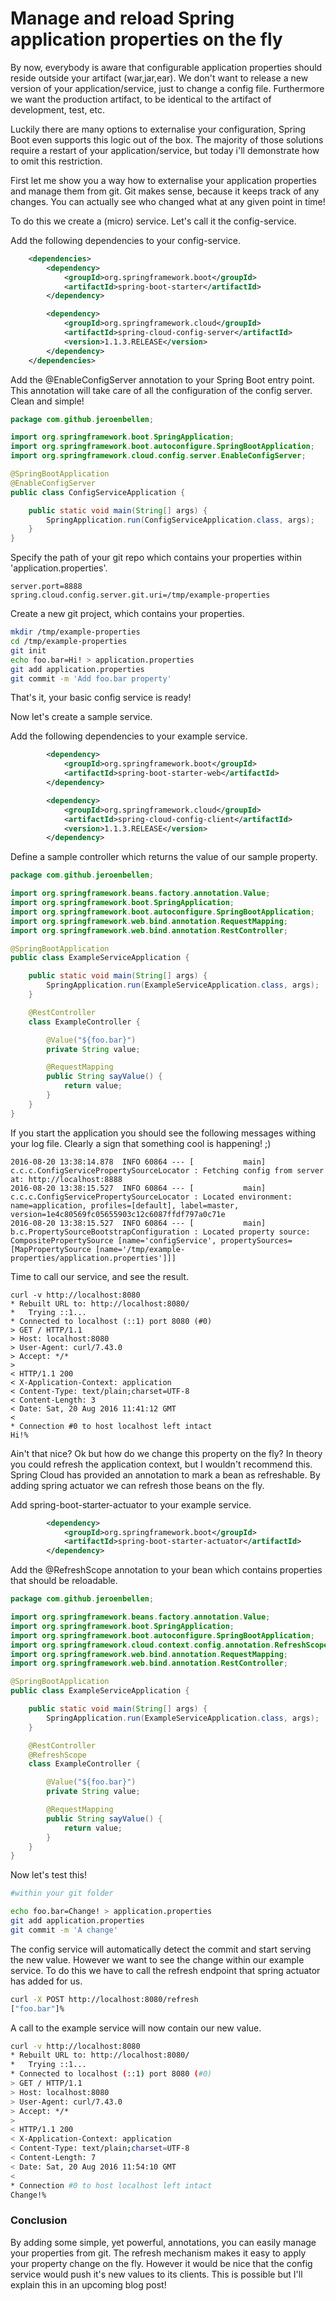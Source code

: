 # Manage and reload Spring application properties on the fly

By now, everybody is aware that configurable application properties should reside outside your artifact (war,jar,ear). We don't want to release a new version of your application/service, just to change a config file. Furthermore we want the production artifact, to be identical to the artifact of development, test, etc.
  

Luckily there are many options to externalise your configuration, Spring Boot even supports this logic out of the box. 
The majority of those solutions require a restart of your application/service, but today i'll demonstrate how to omit this restriction. 

First let me show you a way how to externalise your application properties and manage them from git. Git makes sense, because it keeps track of any changes. You can actually see who changed what at any given point in time!

To do this we create a (micro) service. Let's call it the config-service.

Add the following dependencies to your config-service.

```xml
    <dependencies>
        <dependency>
            <groupId>org.springframework.boot</groupId>
            <artifactId>spring-boot-starter</artifactId>
        </dependency>

        <dependency>
            <groupId>org.springframework.cloud</groupId>
            <artifactId>spring-cloud-config-server</artifactId>
            <version>1.1.3.RELEASE</version>
        </dependency>
    </dependencies>
```

Add the @EnableConfigServer annotation to your Spring Boot entry point. 
This annotation will take care of all the configuration of the config server.
Clean and simple!

```java
package com.github.jeroenbellen;

import org.springframework.boot.SpringApplication;
import org.springframework.boot.autoconfigure.SpringBootApplication;
import org.springframework.cloud.config.server.EnableConfigServer;

@SpringBootApplication
@EnableConfigServer
public class ConfigServiceApplication {

    public static void main(String[] args) {
        SpringApplication.run(ConfigServiceApplication.class, args);
    }
}
```
Specify the path of your git repo which contains your properties within 'application.properties'.  

```
server.port=8888
spring.cloud.config.server.git.uri=/tmp/example-properties
```

Create a new git project, which contains your properties.


```bash
mkdir /tmp/example-properties
cd /tmp/example-properties
git init
echo foo.bar=Hi! > application.properties
git add application.properties
git commit -m 'Add foo.bar property'
```

That's it, your basic config service is ready!

Now let's create a sample service.

Add the following dependencies to your example service.

```xml
        <dependency>
            <groupId>org.springframework.boot</groupId>
            <artifactId>spring-boot-starter-web</artifactId>
        </dependency>

        <dependency>
            <groupId>org.springframework.cloud</groupId>
            <artifactId>spring-cloud-config-client</artifactId>
            <version>1.1.3.RELEASE</version>
        </dependency>
```

Define a sample controller which returns the value of our sample property.

```java
package com.github.jeroenbellen;

import org.springframework.beans.factory.annotation.Value;
import org.springframework.boot.SpringApplication;
import org.springframework.boot.autoconfigure.SpringBootApplication;
import org.springframework.web.bind.annotation.RequestMapping;
import org.springframework.web.bind.annotation.RestController;

@SpringBootApplication
public class ExampleServiceApplication {

    public static void main(String[] args) {
        SpringApplication.run(ExampleServiceApplication.class, args);
    }

    @RestController
    class ExampleController {

        @Value("${foo.bar}")
        private String value;

        @RequestMapping
        public String sayValue() {
            return value;
        }
    }
}

```

If you start the application you should see the following messages withing your log file. Clearly a sign that something cool is happening! ;)
```
2016-08-20 13:38:14.878  INFO 60864 --- [           main] c.c.c.ConfigServicePropertySourceLocator : Fetching config from server at: http://localhost:8888
2016-08-20 13:38:15.527  INFO 60864 --- [           main] c.c.c.ConfigServicePropertySourceLocator : Located environment: name=application, profiles=[default], label=master, version=1e4c80569fc05655903c12c6087ffdf797a0c71e
2016-08-20 13:38:15.527  INFO 60864 --- [           main] b.c.PropertySourceBootstrapConfiguration : Located property source: CompositePropertySource [name='configService', propertySources=[MapPropertySource [name='/tmp/example-properties/application.properties']]]
```

Time to call our service, and see the result.
```
curl -v http://localhost:8080
* Rebuilt URL to: http://localhost:8080/
*   Trying ::1...
* Connected to localhost (::1) port 8080 (#0)
> GET / HTTP/1.1
> Host: localhost:8080
> User-Agent: curl/7.43.0
> Accept: */*
> 
< HTTP/1.1 200 
< X-Application-Context: application
< Content-Type: text/plain;charset=UTF-8
< Content-Length: 3
< Date: Sat, 20 Aug 2016 11:41:12 GMT
< 
* Connection #0 to host localhost left intact
Hi!% 
```

Ain't that nice? 
Ok but how do we change this property on the fly?
In theory you could refresh the application context, but I wouldn't recommend this. Spring Cloud has provided an annotation to mark a bean as refreshable. By adding spring actuator we can refresh those beans on the fly.

Add spring-boot-starter-actuator to your example service.
```xml
        <dependency>
            <groupId>org.springframework.boot</groupId>
            <artifactId>spring-boot-starter-actuator</artifactId>
        </dependency>
```

Add the @RefreshScope annotation to your bean which contains properties that should be reloadable.

```java
package com.github.jeroenbellen;

import org.springframework.beans.factory.annotation.Value;
import org.springframework.boot.SpringApplication;
import org.springframework.boot.autoconfigure.SpringBootApplication;
import org.springframework.cloud.context.config.annotation.RefreshScope;
import org.springframework.web.bind.annotation.RequestMapping;
import org.springframework.web.bind.annotation.RestController;

@SpringBootApplication
public class ExampleServiceApplication {

    public static void main(String[] args) {
        SpringApplication.run(ExampleServiceApplication.class, args);
    }

    @RestController
    @RefreshScope
    class ExampleController {

        @Value("${foo.bar}")
        private String value;

        @RequestMapping
        public String sayValue() {
            return value;
        }
    }
}

```

Now let's test this!

```bash
#within your git folder

echo foo.bar=Change! > application.properties
git add application.properties
git commit -m 'A change'

```

The config service will automatically detect the commit and start serving the new value. However we want to see the change within our example service. To do this we have to call the refresh endpoint that spring actuator has added for us.
```bash
curl -X POST http://localhost:8080/refresh
["foo.bar"]%                                    
```

A call to the example service will now contain our new value.

```bash
curl -v http://localhost:8080             
* Rebuilt URL to: http://localhost:8080/
*   Trying ::1...
* Connected to localhost (::1) port 8080 (#0)
> GET / HTTP/1.1
> Host: localhost:8080
> User-Agent: curl/7.43.0
> Accept: */*
> 
< HTTP/1.1 200 
< X-Application-Context: application
< Content-Type: text/plain;charset=UTF-8
< Content-Length: 7
< Date: Sat, 20 Aug 2016 11:54:10 GMT
< 
* Connection #0 to host localhost left intact
Change!%  
```

### Conclusion
By adding some simple, yet powerful, annotations, you can easily manage your properties from git. The refresh mechanism makes it easy to apply your property change on the fly.
However it would be nice that the config service would push it's new values to its clients. This is possible but I'll explain this in an upcoming blog post!